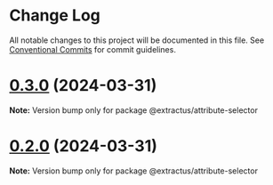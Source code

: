 # Change Log

All notable changes to this project will be documented in this file.
See [Conventional Commits](https://conventionalcommits.org) for commit guidelines.

# [0.3.0](https://github.com/extractus/extractus/compare/v0.2.0...v0.3.0) (2024-03-31)

**Note:** Version bump only for package @extractus/attribute-selector

# [0.2.0](https://github.com/extractus/extractus/compare/v0.1.0...v0.2.0) (2024-03-31)

**Note:** Version bump only for package @extractus/attribute-selector
